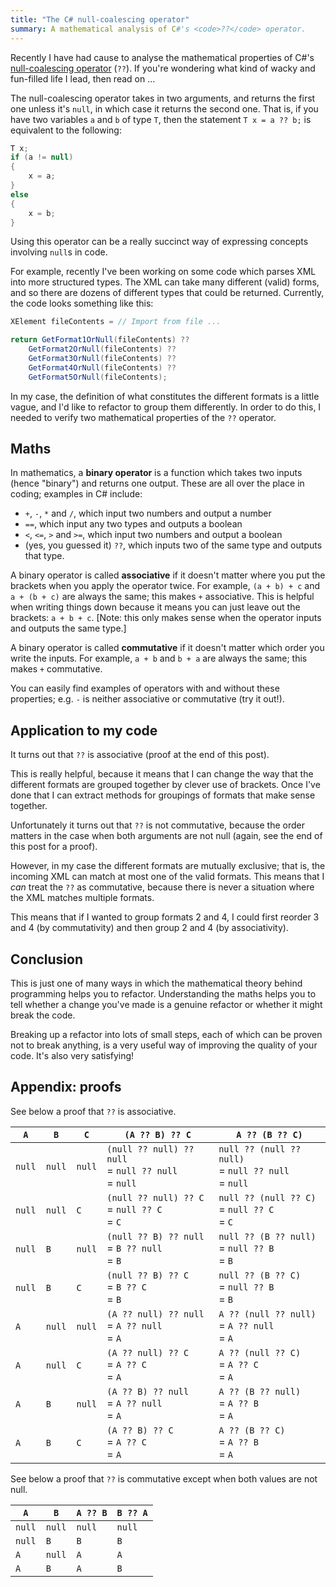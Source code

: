```yaml
---
title: "The C# null-coalescing operator"
summary: A mathematical analysis of C#'s <code>??</code> operator.
---
```


Recently I have had cause to analyse the mathematical properties of C#'s
[null-coalescing
operator](https://docs.microsoft.com/en-us/dotnet/csharp/language-reference/operators/null-coalescing-operator)
(`??`). If you're wondering what kind of wacky and fun-filled life I lead, then
read on&nbsp;...

The null-coalescing operator takes in two arguments, and returns the first one
unless it's `null`, in which case it returns the second one. That is, if you
have two variables `a` and `b` of type `T`, then the statement `T x = a ?? b;`
is equivalent to the following:

```c#
T x;
if (a != null)
{
    x = a;
}
else
{
    x = b;
}
```

Using this operator can be a really succinct way of expressing concepts
involving `null`s in code.

For example, recently I've been working on some code which parses XML into more
structured types. The XML can take many different (valid) forms, and so there
are dozens of different types that could be returned. Currently, the code looks
something like this:

```c#
XElement fileContents = // Import from file ...

return GetFormat1OrNull(fileContents) ??
    GetFormat2OrNull(fileContents) ??
    GetFormat3OrNull(fileContents) ??
    GetFormat4OrNull(fileContents) ??
    GetFormat5OrNull(fileContents);
```

In my case, the definition of what constitutes the different formats is a little
vague, and I'd like to refactor to group them differently. In order to do this,
I needed to verify two mathematical properties of the `??` operator.

## Maths

In mathematics, a **binary operator** is a function which takes two inputs
(hence "binary") and returns one output. These are all over the place in coding;
examples in C# include:

- `+`, `-`, `*` and `/`, which input two numbers and output a number
- `==`, which input any two types and outputs a boolean
- `<`, `<=`, `>` and `>=`, which input two numbers and output a boolean
- (yes, you guessed it) `??`, which inputs two of the same type and outputs that
  type.

A binary operator is called **associative** if it doesn't matter where you put
the brackets when you apply the operator twice. For example, `(a + b) + c` and
`a + (b + c)` are always the same; this makes `+` associative. This is helpful
when writing things down because it means you can just leave out the brackets:
`a + b + c`. [Note: this only makes sense when the operator inputs and outputs
the same type.]

A binary operator is called **commutative** if it doesn't matter which order you
write the inputs. For example, `a + b` and `b + a` are always the same; this
makes `+` commutative.

You can easily find examples of operators with and without these properties;
e.g. `-` is neither associative or commutative (try it out!).

## Application to my code

It turns out that `??` is associative (proof at the end of this post).

This is really helpful, because it means that I can change the way that the
different formats are grouped together by clever use of brackets. Once I've done
that I can extract methods for groupings of formats that make sense together.

Unfortunately it turns out that `??` is not commutative, because the order
matters in the case when both arguments are not null (again, see the end of this
post for a proof).

However, in my case the different formats are mutually exclusive; that is, the
incoming XML can match at most one of the valid formats. This means that I *can*
treat the `??` as commutative, because there is never a situation where the XML
matches multiple formats.

This means that if I wanted to group formats 2 and 4, I could first reorder 3
and 4 (by commutativity) and then group 2 and 4 (by associativity).

## Conclusion

This is just one of many ways in which the mathematical theory behind
programming helps you to refactor. Understanding the maths helps you to tell
whether a change you've made is a genuine refactor or whether it might break the
code.

Breaking up a refactor into lots of small steps, each of which can be proven not
to break anything, is a very useful way of improving the quality of your code.
It's also very satisfying!

## Appendix: proofs

See below a proof that `??` is associative.

| `A` | `B` | `C` | `(A ?? B) ?? C` | `A ?? (B ?? C)` |
|---|---|---|---|---|
|`null`|`null`|`null`|`(null ?? null) ?? null`<br/>= `null ?? null`<br/>= `null`|`null ?? (null ?? null)`<br/>= `null ?? null`<br/>= `null`|
|`null`|`null`|`C`|`(null ?? null) ?? C`<br/>= `null ?? C`<br/>= `C`|`null ?? (null ?? C)`<br/>= `null ?? C`<br/>= `C`|
|`null`|`B`|`null`|`(null ?? B) ?? null`<br/>= `B ?? null`<br/>= `B`|`null ?? (B ?? null)`<br/>= `null ?? B`<br/>= `B`|
|`null`|`B`|`C`|`(null ?? B) ?? C`<br/>= `B ?? C`<br/>= `B`|`null ?? (B ?? C)`<br/>= `null ?? B`<br/>= `B`|
|`A`|`null`|`null`|`(A ?? null) ?? null`<br/>= `A ?? null`<br/>= `A`|`A ?? (null ?? null)`<br/>= `A ?? null`<br/>= `A`|
|`A`|`null`|`C`|`(A ?? null) ?? C`<br/>= `A ?? C`<br/>= `A`|`A ?? (null ?? C)`<br/>= `A ?? C`<br/>= `A`|
|`A`|`B`|`null`|`(A ?? B) ?? null`<br/>= `A ?? null`<br/>= `A`|`A ?? (B ?? null)`<br/>= `A ?? B`<br/>= `A`|
|`A`|`B`|`C`|`(A ?? B) ?? C`<br/>= `A ?? C`<br/>= `A`|`A ?? (B ?? C)`<br/>= `A ?? B`<br/>= `A`|

See below a proof that `??` is commutative except when both values are not null.

| `A` | `B` | `A ?? B` | `B ?? A` |
|---|---|---|---|
| `null` | `null`| `null` | `null` |
| `null` | `B`| `B` | `B` |
| `A` | `null`| `A` | `A` |
| `A` | `B`| `A` | `B` |
